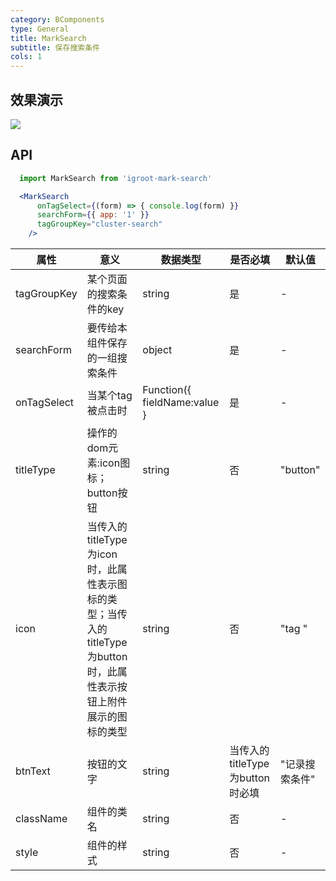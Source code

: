 ```yaml
---
category: BComponents
type: General
title: MarkSearch
subtitle: 保存搜索条件
cols: 1
---
```


## 效果演示

![](http://fe.baishancloud.com/image/mark-search.gif)

## API

```jsx
  import MarkSearch from 'igroot-mark-search'

  <MarkSearch
      onTagSelect={(form) => { console.log(form) }}
      searchForm={{ app: '1' }}
      tagGroupKey="cluster-search"
    />

```

| 属性 | 意义 | 数据类型 | 是否必填 | 默认值 |
| ---------- | -------------------- | -------- | -------- | ---------- |
| tagGroupKey | 某个页面的搜索条件的key | string | 是 |	- |
| searchForm | 要传给本组件保存的一组搜索条件 | object |	是 | - |
| onTagSelect | 当某个tag被点击时 | Function({ fieldName:value } | 是 | - |
| titleType | 操作的dom元素:icon图标；button按钮 | string |	否 |	"button" |
| icon | 当传入的titleType为icon时，此属性表示图标的类型；当传入的titleType为button时，此属性表示按钮上附件展示的图标的类型 | string | 否 |	"tag " |
| btnText | 按钮的文字 | string | 当传入的titleType为button时必填 | "记录搜索条件" |
| className | 组件的类名 | string | 否 | - |
| style | 组件的样式 | string | 否 | - |